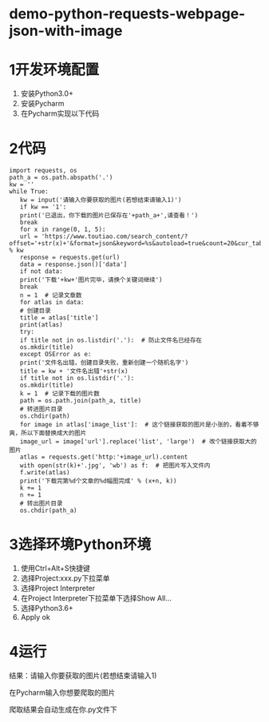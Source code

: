 # demo-python-requests-webpage-json-with-image #
# 1开发环境配置 #
1. 安装Python3.0+
2. 安装Pycharm
3. 在Pycharm实现以下代码

# 2代码 #

    import requests, os
    path_a = os.path.abspath('.')
    kw = ''
    while True:
       kw = input('请输入你要获取的图片(若想结束请输入1)')
       if kw == '1':
       print('已退出，你下载的图片已保存在'+path_a+',请查看！')
       break
       for x in range(0, 1, 5):
       url = 'https://www.toutiao.com/search_content/?offset='+str(x)+'&format=json&keyword=%s&autoload=true&count=20&cur_tab=3&from=gallery' % kw
       response = requests.get(url)
       data = response.json()['data']
       if not data:
       print('下载'+kw+'图片完毕，请换个关键词继续')
       break
       n = 1  # 记录文章数
       for atlas in data:
       # 创建目录
       title = atlas['title']
       print(atlas)
       try:
       if title not in os.listdir('.'):  # 防止文件名已经存在
       os.mkdir(title)
       except OSError as e:
       print('文件名出错，创建目录失败，重新创建一个随机名字')
       title = kw + '文件名出错'+str(x)
       if title not in os.listdir('.'):
       os.mkdir(title)
       k = 1  # 记录下载的图片数
       path = os.path.join(path_a, title)
       # 转进图片目录
       os.chdir(path)
       for image in atlas['image_list']:  # 这个链接获取的图片是小张的，看着不够爽，所以下面替换成大的图片
       image_url = image['url'].replace('list', 'large')  # 改个链接获取大的图片
       atlas = requests.get('http:'+image_url).content
       with open(str(k)+'.jpg', 'wb') as f:  # 把图片写入文件内
       f.write(atlas)
       print('下载完第%d个文章的%d幅图完成' % (x+n, k))
       k += 1
       n += 1
       # 转出图片目录
       os.chdir(path_a)
    


    

# 3选择环境Python环境 #

1. 使用Ctrl+Alt+S快捷键
2. 选择Project:xxx.py下拉菜单
3. 选择Project Interpreter
4. 在Project Interpreter下拉菜单下选择Show All...
5. 选择Python3.6+
6. Apply ok

# 4运行 #
结果：请输入你要获取的图片(若想结束请输入1)

在Pycharm输入你想要爬取的图片

爬取结果会自动生成在你.py文件下
